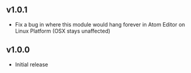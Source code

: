 ## v1.0.1

- Fix a bug in where this module would hang forever in Atom Editor on Linux Platform (OSX stays unaffected)

## v1.0.0

- Initial release
